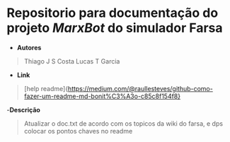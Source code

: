 # Repositorio para documentação do projeto _MarxBot_ do simulador Farsa

- __Autores__
> Thiago J S Costa
> Lucas T Garcia

- __Link__
> [help readme]{https://medium.com/@raullesteves/github-como-fazer-um-readme-md-bonit%C3%A3o-c85c8f154f8}

-__Descrição__
> Atualizar o doc.txt de acordo com os topicos da wiki do farsa, e dps colocar os pontos chaves no readme